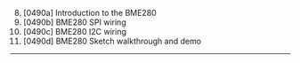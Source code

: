 8. [0490a] Introduction to the BME280
9. [0490b] BME280 SPI wiring
10. [0490c] BME280 I2C wiring
11. [0490d] BME280 Sketch walkthrough and demo

---
